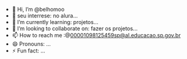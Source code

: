 - 👋 Hi, I’m @belhomoo
- 👀 seu interrese: no alura...
- 🌱 I’m currently learning: projetos...
- 💞️ I’m looking to collaborate on: fazer os projetos...
- 📫 How to reach me :@00001098125459sp@al.educacao.sp.gov.br
- 😄 Pronouns: ...
- ⚡ Fun fact: ...

<!---
belhomoo/belhomoo is a ✨ special ✨ repository because its `README.md` (this file) appears on your GitHub profile.
You can click the Preview link to take a look at your changes.
--->
